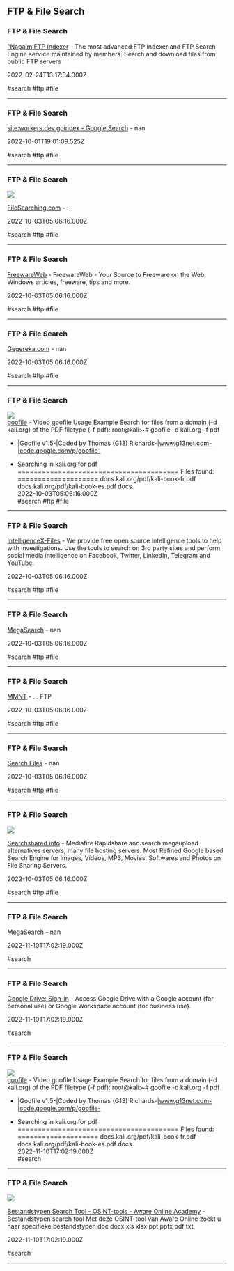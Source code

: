 ## FTP & File Search

### FTP & File Search

["Napalm FTP Indexer](https://www.searchftps.net) - The most advanced FTP Indexer and FTP Search Engine service maintained by members. Search and download files from public FTP servers

2022-02-24T13:17:34.000Z

#search #ftp #file

---

### FTP & File Search

[site:workers.dev goindex - Google Search](https://www.google.com/search?lr=lang_en&q=site%3Aworkers.dev+goindex) - nan

2022-10-01T19:01:09.525Z

#search #ftp #file

---

### FTP & File Search

![](https://football.kulichki.net/interface/fnk_logo.jpg)

[FileSearching.com](https://www.filesearching.com) - :

2022-10-03T05:06:16.000Z

#search #ftp #file

---

### FTP & File Search

[FreewareWeb](https://www.freewareweb.com/ftpsearch.shtml) - FreewareWeb - Your Source to Freeware on the Web. Windows articles, freeware, tips and more.

2022-10-03T05:06:16.000Z

#search #ftp #file

---

### FTP & File Search

[Gegereka.com](https://www.gegereka.com) - nan

2022-10-03T05:06:16.000Z

#search #ftp #file

---

### FTP & File Search

![](https://www.kali.org/images/kali-logo.svg)  
[goofile](https://tools.kali.org/information-gathering/goofile) - Video goofile Usage Example Search for files from a domain (-d kali.org) of the PDF filetype (-f pdf): root@kali:~# goofile -d kali.org -f pdf 









- |Goofile v1.5-|Coded by Thomas (G13) Richards-|www.g13net.com-|code.google.com/p/goofile-









- Searching in kali.org for pdf ======================================== Files found: ==================== docs.kali.org/pdf/kali-book-fr.pdf docs.kali.org/pdf/kali-book-es.pdf docs.  
2022-10-03T05:06:16.000Z  
#search #ftp #file

---

### FTP & File Search

[IntelligenceX-Files](https://intelx.io/tools?tab=file) - We provide free open source intelligence tools to help with investigations. Use the tools to search on 3rd party sites and perform social media intelligence on Facebook, Twitter, LinkedIn, Telegram and YouTube.

2022-10-03T05:06:16.000Z

#search #ftp #file

---

### FTP & File Search

[MegaSearch](https://megasearch.co) - nan

2022-10-03T05:06:16.000Z

#search #ftp #file

---

### FTP & File Search

[MMNT](https://www.mmnt.ru) - .      .         FTP

2022-10-03T05:06:16.000Z

#search #ftp #file

---

### FTP & File Search

[Search Files](https://searchfiles.de) - nan

2022-10-03T05:06:16.000Z

#search #ftp #file

---

### FTP & File Search

![](https://www.searchshared.info/wp-content/uploads/2018/04/logo.png)

[Searchshared.info](https://www.searchshared.info) - Mediafire Rapidshare and search megaupload alternatives servers, many file hosting servers. Most Refined Google based Search Engine for Images, Videos, MP3, Movies, Softwares and Photos on File Sharing Servers.

2022-10-03T05:06:16.000Z

#search #ftp #file

---

### FTP & File Search

[MegaSearch](http://ww7.megasearch.co) - nan

2022-11-10T17:02:19.000Z

#search

---

### FTP & File Search

[Google Drive: Sign-in](https://accounts.google.com/v3/signin/identifier?continue=https%3A%2F%2Fdrive.google.com%2Fdrive%2Fsearch%3Fq%3D%2525s&dsh=S772622272%3A1668003275685873&flowEntry=ServiceLogin&flowName=WebLiteSignIn&followup=https%3A%2F%2Fdrive.google.com%2Fdrive%2Fsearch%3Fq%3D%2525s&ifkv=ARgdvAsTL_53JulSLpXIoTNnr0Ex9QOwgYLuAaw0NJ4NfZhWjjkpFhctxRTFAwMW99BQkEPskisLEw&osid=1&passive=1209600&service=wise) - Access Google Drive with a Google account (for personal use) or Google Workspace account (for business use).

2022-11-10T17:02:19.000Z

#search

---

### FTP & File Search

![](https://www.kali.org/images/kali-logo.svg)  
[goofile](https://www.kali.org/tools/goofile) - Video goofile Usage Example Search for files from a domain (-d kali.org) of the PDF filetype (-f pdf): root@kali:~# goofile -d kali.org -f pdf 









- |Goofile v1.5-|Coded by Thomas (G13) Richards-|www.g13net.com-|code.google.com/p/goofile-









- Searching in kali.org for pdf ======================================== Files found: ==================== docs.kali.org/pdf/kali-book-fr.pdf docs.kali.org/pdf/kali-book-es.pdf docs.  
2022-11-10T17:02:19.000Z  
#search

---

### FTP & File Search

![](https://www.aware-online.com/wp-content/uploads/Aware-Online-Cover.jpg)

[Bestandstypen Search Tool - OSINT-tools - Aware Online Academy](https://www.aware-online.com/osint-tools/bestandstypen-search-tool) - Bestandstypen search tool  Met deze OSINT-tool van Aware Online zoekt u naar specifieke bestandstypen  doc  docx  xls  xlsx  ppt  pptx  pdf  txt

2022-11-10T17:02:19.000Z

#search

---

